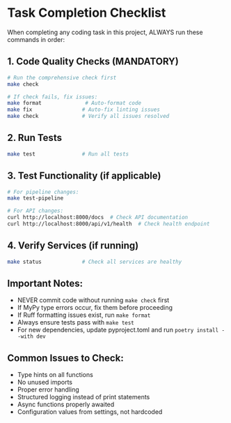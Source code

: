 # Task Completion Checklist

When completing any coding task in this project, ALWAYS run these commands in order:

## 1. Code Quality Checks (MANDATORY)
```bash
# Run the comprehensive check first
make check

# If check fails, fix issues:
make format              # Auto-format code
make fix                # Auto-fix linting issues
make check              # Verify all issues resolved
```

## 2. Run Tests
```bash
make test               # Run all tests
```

## 3. Test Functionality (if applicable)
```bash
# For pipeline changes:
make test-pipeline

# For API changes:
curl http://localhost:8000/docs  # Check API documentation
curl http://localhost:8000/api/v1/health  # Check health endpoint
```

## 4. Verify Services (if running)
```bash
make status             # Check all services are healthy
```

## Important Notes:
- NEVER commit code without running `make check` first
- If MyPy type errors occur, fix them before proceeding
- If Ruff formatting issues exist, run `make format`
- Always ensure tests pass with `make test`
- For new dependencies, update pyproject.toml and run `poetry install --with dev`

## Common Issues to Check:
- Type hints on all functions
- No unused imports
- Proper error handling
- Structured logging instead of print statements
- Async functions properly awaited
- Configuration values from settings, not hardcoded